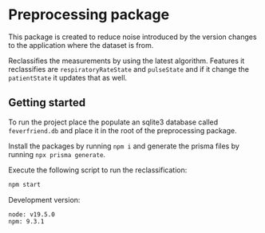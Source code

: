 # Preprocessing package

This package is created to reduce noise introduced by the version changes to the application where the dataset is from.

Reclassifies the measurements by using the latest algorithm. Features it reclassifies are `respiratoryRateState` and `pulseState` and if it change the `patientState` it updates that as well.

## Getting started

To run the project place the populate an sqlite3 database called `feverfriend.db` and place it in the root of the preprocessing package.

Install the packages by running `npm i` and generate the prisma files by running `npx prisma generate`.

Execute the following script to run the reclassification:
```bash
npm start
```

Development version:

```
node: v19.5.0
npm: 9.3.1
```
